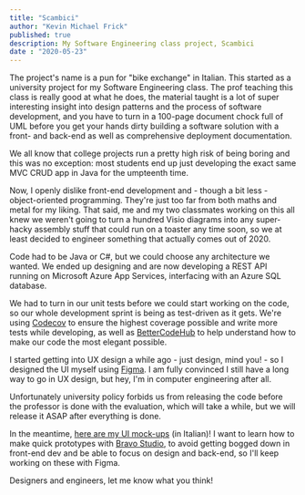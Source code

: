 ```yaml
--- 
title: "Scambici"
author: "Kevin Michael Frick"
published: true
description: My Software Engineering class project, Scambici
date : "2020-05-23"
---
```


The project's name is a pun for "bike exchange" in Italian.
This started as a university project for my Software Engineering class.
The prof teaching this class is really good at what he does, the material taught is a lot of super interesting insight into design patterns and the process of software development, and you have to turn in a 100-page document chock full of UML before you get your hands dirty building a software solution with a front- and back-end as well as comprehensive deployment documentation.

We all know that college projects run a pretty high risk of being boring and this was no exception: most students end up just developing the exact same MVC CRUD app in Java for the umpteenth time.

Now, I openly dislike front-end development and - though a bit less - object-oriented programming.
They're just too far from both maths and metal for my liking.
That said, me and my two classmates working on this all knew we weren't going to turn a hundred Visio diagrams into any super-hacky assembly stuff that could run on a toaster any time soon, so we at least decided to engineer something that actually comes out of 2020.

Code had to be Java or C#, but we could choose any architecture we wanted.
We ended up designing and are now developing a REST API running on Microsoft Azure App Services, interfacing with an Azure SQL database.

We had to turn in our unit tests before we could start working on the code, so our whole development sprint is being as test-driven as it gets.
We're using [Codecov](https://codecov.io) to ensure the highest coverage possible and write more tests while developing, as well as [BetterCodeHub](https://www.bettercodehub.com) to help understand how to make our code the most elegant possible.

I started getting into UX design a while ago - just design, mind you! - so I designed the UI myself using [Figma](https://www.figma.com).
I am fully convinced I still have a long way to go in UX design, but hey, I'm in computer engineering after all.

Unfortunately university policy forbids us from releasing the code before  the professor is done with the evaluation, which will take a while, but we will release it ASAP after everything is done.

In the meantime, [here are my UI mock-ups](https://www.figma.com/file/nfDkP5omOtukTmz8DzTn5u) (in Italian)! 
I want to learn how to make quick prototypes with [Bravo Studio](https://www.bravostudio.app/), to avoid getting bogged down in front-end dev and be able to focus on design and back-end, so I'll keep working on these with Figma.

Designers and engineers, let me know what you think!


